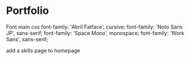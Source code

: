 # Portfolio

Font main css
font-family: 'Abril Fatface', cursive;
font-family: 'Noto Sans JP', sans-serif;
font-family: 'Space Mono', monospace;
font-family: 'Work Sans', sans-serif;


add a skills page to homepage